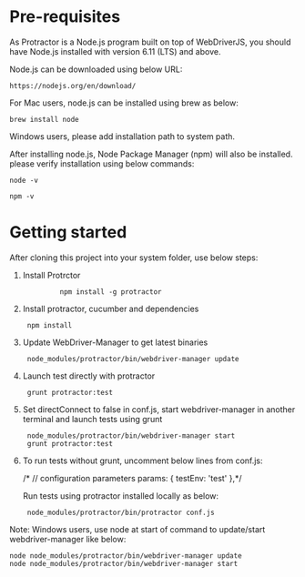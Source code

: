 # Pre-requisites

As Protractor is a Node.js program built on top of WebDriverJS, you should have Node.js installed with version 6.11 (LTS) and above.

Node.js can be downloaded using below URL:

	https://nodejs.org/en/download/

For Mac users, node.js can be installed using brew as below:
	
	brew install node

Windows users, please add installation path to system path.

After installing node.js, Node Package Manager (npm) will also be installed. please verify installation using below commands:  
	
	node -v
	
  	npm -v

# Getting started

After cloning this project into your system folder, use below steps:
1) Install Protrctor 

                npm install -g protractor

2) Install protractor, cucumber and dependencies
	
		npm install

3) Update WebDriver-Manager to get latest binaries

		node_modules/protractor/bin/webdriver-manager update
	 
4) Launch test directly with protractor
   	
		grunt protractor:test
	 
5) Set directConnect to false in conf.js, start webdriver-manager in another terminal and launch tests using grunt
	
		node_modules/protractor/bin/webdriver-manager start
		grunt protractor:test
	
6) To run tests without grunt, uncomment below lines from conf.js:

   /*	// configuration parameters
	params: {
		testEnv: 'test'
    },*/
    
    Run tests using protractor installed locally as below:
    
    	node_modules/protractor/bin/protractor conf.js

Note: Windows users, use node at start of command to update/start webdriver-manager like below:

	node node_modules/protractor/bin/webdriver-manager update
	node node_modules/protractor/bin/webdriver-manager start
